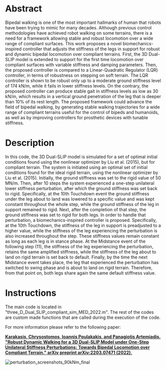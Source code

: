 # Abstract
Bipedal walking is one of the most important hallmarks of human that robots have been trying to mimic for many decades. Although previous control methodologies have achieved robot walking on some terrains, there is a need for a framework allowing stable and robust locomotion over a wide range of compliant surfaces. This work proposes a novel biomechanics-inspired controller that adjusts the stiffness of the legs in support for robust and dynamic bipedal locomotion over compliant terrains. First, the 3D Dual-SLIP model is extended to support for the first time locomotion over compliant surfaces with variable stiffness and damping parameters. Then, the proposed controller is compared to a Linear-Quadratic Regulator (LQR) controller, in terms of robustness on stepping on soft terrain. The LQR controller is shown to be robust only up to a moderate ground stiffness level of 174 kN/m, while it fails in lower stiffness levels. On the contrary, the proposed controller can produce stable gait in stiffness levels as low as 30 kN/m, which results in a vertical ground penetration of the leg that is deeper than 10% of its rest length. The proposed framework could advance the field of bipedal walking, by generating stable walking trajectories for a wide range of compliant terrains useful for the control of bipeds and humanoids, as well as by improving controllers for prosthetic devices with tunable stiffness.

# Description
In this code, the 3D Dual-SLIP model is simulated for a set of optimal initial conditions found using the nonlinear optimizer by Liu et al. (2015), but for compliant terrain. The system is initiated using an optimal set of initial conditions found for the ideal rigid terrain, using the nonlinear optimizer by Liu et al. (2015). Initially, the ground stiffness was set to the rigid value of 50 MN/m. Then, after 10 steps the system experienced a one-step unilateral lower stiffness perturbation, after which the ground stiffness was set back to rigid. Specifically, at the 10th Touchdown event the ground stiffness under the leg about to land was lowered to a specific value and was kept constant throughout the whole step, while the ground stiffness of the leg in support remained to rigid. Next, after the completion of that step, the ground stiffness was set to rigid for both legs. In order to handle that perturbation, a biomechanics-inspired controller is proposed. Specifically, at the 10th Touchdown, the stiffness of the leg in support is preadjusted to a higher value, while the stiffness of the leg experiencing the perturbation is also increased throughout the step. These stiffness values remain constant as long as each leg is in stance phase. At the Midstance event of the following step (11), the stiffness of the leg experiencing the perturbation, retains the same amplified stiffness, while the stiffness of the leg about to land on rigid terrain is set back to default. Finally, by the time the next Midstance event takes place, the leg that experienced the perturbation has switched to swing phase and is about to land on rigid terrain. Therefore, from that point on, both legs share again the same default stiffness value.

# Instructions
The main code is located in "three_D_Dual_SLIP_compliant_sim_MED_2022.m". The rest of the codes are custom made functions that are called during the execution of the code.

For more information please refer to the following paper:

**[Karakasis, Chrysostomos, Ioannis Poulakakis, and Panagiotis Artemiadis. "Robust Dynamic Walking for a 3D Dual-SLIP Model under One-Step Unilateral Stiffness Perturbations: Towards Bipedal Locomotion over Compliant Terrain." arXiv preprint arXiv:2203.07471 (2022).](https://arxiv.org/abs/2203.07471)**

![perturbation_screenshots_90kNm_final](https://user-images.githubusercontent.com/95447396/159397608-f42770cb-daae-45e7-968f-e54667598d74.png)
